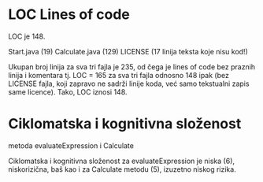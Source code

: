# LOC Lines of code
LOC je 148.

Start.java (19)
Calculate.java (129)
LICENSE (17 linija teksta koje nisu kod!)

Ukupan broj linija za sva tri fajla je 235, 
od čega je lines of code bez praznih linija
i komentara tj. LOC = 165 za sva tri fajla
odnosno 148 ipak (bez LICENSE fajla, koji zapravo
ne sadrži linije koda, već samo tekstualni
zapis same licence). Tako, LOC iznosi 148.

# Ciklomatska i kognitivna složenost
metoda evaluateExpression i Calculate

Ciklomatska i kognitivna složenost za
evaluateExpression je niska (6), 
niskorizična, baš kao i za Calculate metodu (5),
izuzetno niskog rizika.
